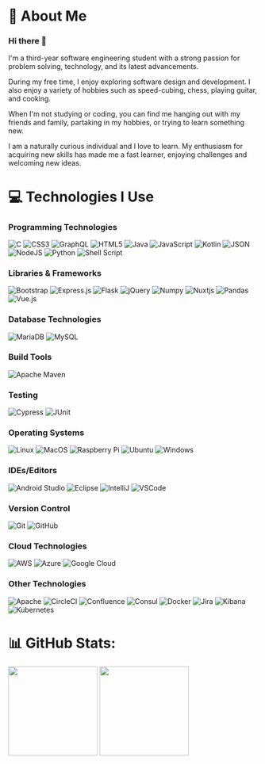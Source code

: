 # 💫 About Me
### Hi there 👋
I'm a third-year software engineering student with a strong passion for problem solving, technology, and its latest advancements.

During my free time, I enjoy exploring software design and development. I also enjoy a variety of hobbies such as speed-cubing, chess, playing guitar, and cooking.

When I'm not studying or coding, you can find me hanging out with my friends and family, partaking in my hobbies, or trying to learn something new.

I am a naturally curious individual and I love to learn. My enthusiasm for acquiring new skills has made me a fast learner, enjoying challenges and welcoming new ideas.
# 💻 Technologies I Use
### Programming Technologies
![C](https://img.shields.io/badge/C-00599C?style=for-the-badge&logo=c&logoColor=white)
![CSS3](https://img.shields.io/badge/css3-%231572B6.svg?style=for-the-badge&logo=css3&logoColor=white)
![GraphQL](https://img.shields.io/badge/-GraphQL-E10098?style=for-the-badge&logo=graphql&logoColor=white)
![HTML5](https://img.shields.io/badge/html5-%23E34F26.svg?style=for-the-badge&logo=html5&logoColor=white)
![Java](https://img.shields.io/badge/java-%23ED8B00.svg?style=for-the-badge&logo=openjdk&logoColor=white)
![JavaScript](https://img.shields.io/badge/javascript-%23323330.svg?style=for-the-badge&logo=javascript&logoColor=%23F7DF1E)
![Kotlin](https://img.shields.io/badge/kotlin-%237F52FF.svg?style=for-the-badge&logo=kotlin&logoColor=white)
![JSON](https://img.shields.io/badge/json-5E5C5C?style=for-the-badge&logo=json&logoColor=white)
![NodeJS](https://img.shields.io/badge/node.js-6DA55F?style=for-the-badge&logo=node.js&logoColor=white)
![Python](https://img.shields.io/badge/python-3670A0?style=for-the-badge&logo=python&logoColor=ffdd54)
![Shell Script](https://img.shields.io/badge/shell_script-%23121011.svg?style=for-the-badge&logo=gnu-bash&logoColor=white)
### Libraries & Frameworks
![Bootstrap](https://img.shields.io/badge/bootstrap-%23563D7C.svg?style=for-the-badge&logo=bootstrap&logoColor=white)
![Express.js](https://img.shields.io/badge/express.js-%23404d59.svg?style=for-the-badge&logo=express&logoColor=%2361DAFB)
![Flask](https://img.shields.io/badge/Flask-000000?style=for-the-badge&logo=flask&logoColor=white)
![jQuery](https://img.shields.io/badge/jquery-%230769AD.svg?style=for-the-badge&logo=jquery&logoColor=white)
![Numpy](https://img.shields.io/badge/Numpy-777BB4?style=for-the-badge&logo=numpy&logoColor=white)
![Nuxtjs](https://img.shields.io/badge/Nuxt-002E3B?style=for-the-badge&logo=nuxtdotjs&logoColor=#00DC82)
![Pandas](https://img.shields.io/badge/Pandas-2C2D72?style=for-the-badge&logo=pandas&logoColor=white)
![Vue.js](https://img.shields.io/badge/vuejs-%2335495e.svg?style=for-the-badge&logo=vuedotjs&logoColor=%234FC08D)
### Database Technologies
![MariaDB](https://img.shields.io/badge/MariaDB-003545?style=for-the-badge&logo=mariadb&logoColor=white)
![MySQL](https://img.shields.io/badge/mysql-%2300f.svg?style=for-the-badge&logo=mysql&logoColor=white)
### Build Tools
![Apache Maven](https://img.shields.io/badge/Apache%20Maven-C71A36?style=for-the-badge&logo=Apache%20Maven&logoColor=white)
### Testing
![Cypress](https://img.shields.io/badge/Cypress-43B02A?style=for-the-badge&logo=Cypress&logoColor=white)
![JUnit](https://img.shields.io/badge/Junit5-25A162?style=for-the-badge&logo=junit5&logoColor=white)
### Operating Systems
![Linux](https://img.shields.io/badge/Linux-FCC624?style=for-the-badge&logo=linux&logoColor=black)
![MacOS](https://img.shields.io/badge/mac%20os-000000?style=for-the-badge&logo=apple&logoColor=white)
![Raspberry Pi](https://img.shields.io/badge/-RaspberryPi-C51A4A?style=for-the-badge&logo=Raspberry-Pi)
![Ubuntu](https://img.shields.io/badge/Ubuntu-E95420?style=for-the-badge&logo=ubuntu&logoColor=white)
![Windows](https://img.shields.io/badge/Windows-0078D6?style=for-the-badge&logo=windows&logoColor=white)
### IDEs/Editors
![Android Studio](https://img.shields.io/badge/Android%20Studio-3DDC84.svg?style=for-the-badge&logo=android-studio&logoColor=white)
![Eclipse](https://img.shields.io/badge/Eclipse-2C2255?style=for-the-badge&logo=eclipse&logoColor=white)
![IntelliJ](https://img.shields.io/badge/IntelliJ_IDEA-000000.svg?style=for-the-badge&logo=intellij-idea&logoColor=white)
![VSCode](https://img.shields.io/badge/VSCode-0078D4?style=for-the-badge&logo=visual%20studio%20code&logoColor=white)
### Version Control
![Git](https://img.shields.io/badge/GIT-E44C30?style=for-the-badge&logo=git&logoColor=white)
![GitHub](https://img.shields.io/badge/GitHub-100000?style=for-the-badge&logo=github&logoColor=white)
### Cloud Technologies
![AWS](https://img.shields.io/badge/AWS-FF9900?style=for-the-badge&logo=amazonaws&logoColor=white)
![Azure](https://img.shields.io/badge/Azure-008AD7?style=for-the-badge&logo=microsoftazure&logoColor=white)
![Google Cloud](https://img.shields.io/badge/GoogleCloud-%234285F4.svg?style=for-the-badge&logo=google-cloud&logoColor=white)
### Other Technologies
![Apache](https://img.shields.io/badge/apache-%23D42029.svg?style=for-the-badge&logo=apache&logoColor=white)
![CircleCI](https://img.shields.io/badge/circleci-343434?style=for-the-badge&logo=circleci&logoColor=white)
![Confluence](https://img.shields.io/badge/confluence-0000ff?logo=confluence&style=for-the-badge&logoColor=white)
![Consul](https://img.shields.io/badge/Consul-C81F6D?style=for-the-badge&logo=consul&logoColor=white)
![Docker](https://img.shields.io/badge/Docker-2CA5E0?style=for-the-badge&logo=docker&logoColor=white)
![Jira](https://img.shields.io/badge/jira-%230A0FFF.svg?style=for-the-badge&logo=jira&logoColor=white)
![Kibana](https://img.shields.io/badge/Kibana-3eBFB0?style=for-the-badge&logo=kibana&logoColor=white)
![Kubernetes](https://img.shields.io/badge/Kubernetes-326CE5?style=for-the-badge&logo=kubernetes&logoColor=white)
# 📊 GitHub Stats:
<img align="center" height="180" src="https://github-readme-stats-git-masterrstaa-rickstaa.vercel.app/api?username=matthew-collett&theme=vue-dark&hide_border=true&border_radius=0" /> <img align="center" height="180" src="https://github-readme-stats.vercel.app/api/top-langs/?username=matthew-collett&theme=vue-dark&hide_border=true&include_all_commits=true&count_private=true&layout=compact&border_radius=0" />

